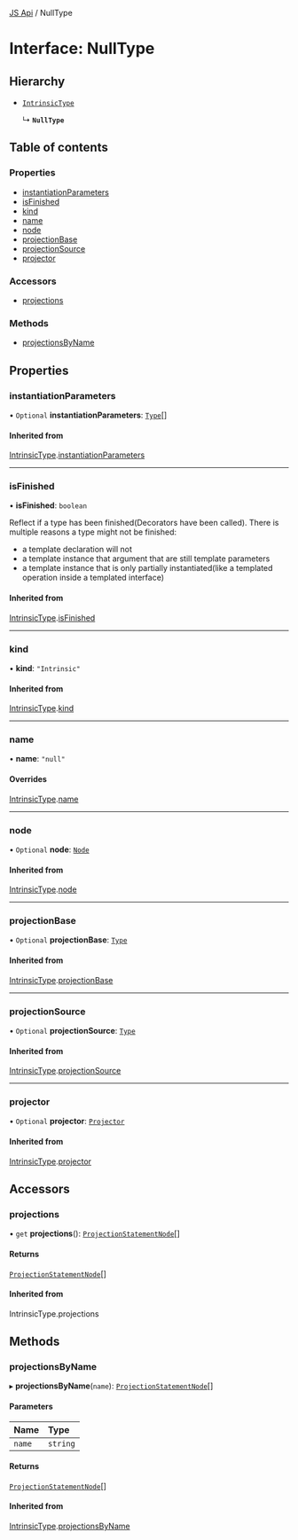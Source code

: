 [JS Api](../index.md) / NullType

# Interface: NullType

## Hierarchy

- [`IntrinsicType`](IntrinsicType.md)

  ↳ **`NullType`**

## Table of contents

### Properties

- [instantiationParameters](NullType.md#instantiationparameters)
- [isFinished](NullType.md#isfinished)
- [kind](NullType.md#kind)
- [name](NullType.md#name)
- [node](NullType.md#node)
- [projectionBase](NullType.md#projectionbase)
- [projectionSource](NullType.md#projectionsource)
- [projector](NullType.md#projector)

### Accessors

- [projections](NullType.md#projections)

### Methods

- [projectionsByName](NullType.md#projectionsbyname)

## Properties

### instantiationParameters

• `Optional` **instantiationParameters**: [`Type`](../index.md#type)[]

#### Inherited from

[IntrinsicType](IntrinsicType.md).[instantiationParameters](IntrinsicType.md#instantiationparameters)

___

### isFinished

• **isFinished**: `boolean`

Reflect if a type has been finished(Decorators have been called).
There is multiple reasons a type might not be finished:
- a template declaration will not
- a template instance that argument that are still template parameters
- a template instance that is only partially instantiated(like a templated operation inside a templated interface)

#### Inherited from

[IntrinsicType](IntrinsicType.md).[isFinished](IntrinsicType.md#isfinished)

___

### kind

• **kind**: ``"Intrinsic"``

#### Inherited from

[IntrinsicType](IntrinsicType.md).[kind](IntrinsicType.md#kind)

___

### name

• **name**: ``"null"``

#### Overrides

[IntrinsicType](IntrinsicType.md).[name](IntrinsicType.md#name)

___

### node

• `Optional` **node**: [`Node`](../index.md#node)

#### Inherited from

[IntrinsicType](IntrinsicType.md).[node](IntrinsicType.md#node)

___

### projectionBase

• `Optional` **projectionBase**: [`Type`](../index.md#type)

#### Inherited from

[IntrinsicType](IntrinsicType.md).[projectionBase](IntrinsicType.md#projectionbase)

___

### projectionSource

• `Optional` **projectionSource**: [`Type`](../index.md#type)

#### Inherited from

[IntrinsicType](IntrinsicType.md).[projectionSource](IntrinsicType.md#projectionsource)

___

### projector

• `Optional` **projector**: [`Projector`](Projector.md)

#### Inherited from

[IntrinsicType](IntrinsicType.md).[projector](IntrinsicType.md#projector)

## Accessors

### projections

• `get` **projections**(): [`ProjectionStatementNode`](ProjectionStatementNode.md)[]

#### Returns

[`ProjectionStatementNode`](ProjectionStatementNode.md)[]

#### Inherited from

IntrinsicType.projections

## Methods

### projectionsByName

▸ **projectionsByName**(`name`): [`ProjectionStatementNode`](ProjectionStatementNode.md)[]

#### Parameters

| Name | Type |
| :------ | :------ |
| `name` | `string` |

#### Returns

[`ProjectionStatementNode`](ProjectionStatementNode.md)[]

#### Inherited from

[IntrinsicType](IntrinsicType.md).[projectionsByName](IntrinsicType.md#projectionsbyname)
